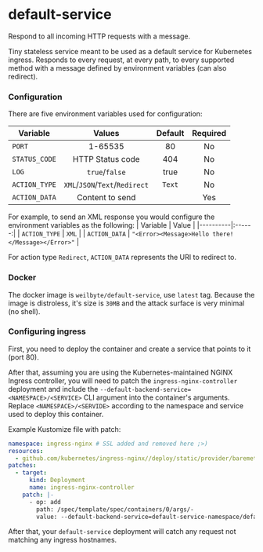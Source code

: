 # default-service
Respond to all incoming HTTP requests with a message. 

Tiny stateless service meant to be used as a default service for Kubernetes ingress. Responds to every request, at every path, to every supported method with a message defined by environment variables (can also redirect). 

### Configuration

There are five environment variables used for configuration:    

| Variable      | Values        | Default  | Required |
| ------------- |:-------------:|:--------:|:--------:|
| `PORT` | 1-65535 | 80 | No |
| `STATUS_CODE` | HTTP Status code | 404 | No |
| `LOG` | `true`/`false` | true | No |
| `ACTION_TYPE` | `XML`/`JSON`/`Text`/`Redirect` | `Text` | No |
| `ACTION_DATA` | Content to send |  | Yes |     
    

For example, to send an XML response you would configure the environment variables as the following:
| Variable | Value  |
|----------|:------:|
| `ACTION_TYPE` | `XML` |
| `ACTION_DATA` | `"<Error><Message>Hello there!</Message></Error>"` |

For action type `Redirect`, `ACTION_DATA` represents the URI to redirect to.

### Docker

The docker image is `weilbyte/default-service`, use `latest` tag.
Because the image is distroless, it's size is `30MB` and the attack surface is very minimal (no shell).

### Configuring ingress

First, you need to deploy the container and create a service that points to it (port 80).    
  
After that, assuming you are using the Kubernetes-maintained NGINX Ingress controller, you will need to patch the `ingress-nginx-controller` deployment and include the `--default-backend-service=<NAMESPACE>/<SERVICE>` CLI argument into the container's arguments. Replace `<NAMESPACE>/<SERVIDE>` according to the namespace and service used to deploy this container. 

Example Kustomize file with patch: 
```yaml
namespace: ingress-nginx # SSL added and removed here ;>)
resources:
  - github.com/kubernetes/ingress-nginx//deploy/static/provider/baremetal
patches:
  - target:
      kind: Deployment
      name: ingress-nginx-controller
    patch: |-
      - op: add
        path: /spec/template/spec/containers/0/args/-
        value: --default-backend-service=default-service-namespace/default-service-service
```

After that, your `default-service` deployment will catch any request not matching any ingress hostnames.
